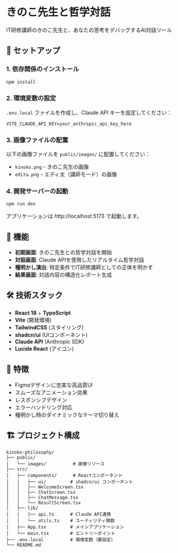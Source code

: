 # きのこ先生と哲学対話

IT研修講師のきのこ先生と、あなたの思考をデバッグするAI対話ツール

## 🚀 セットアップ

### 1. 依存関係のインストール
```bash
npm install
```

### 2. 環境変数の設定
`.env.local` ファイルを作成し、Claude API キーを設定してください：

```env
VITE_CLAUDE_API_KEY=your_anthropic_api_key_here
```

### 3. 画像ファイルの配置
以下の画像ファイルを `public/images/` に配置してください：
- `kinoko.png` - きのこ先生の画像
- `edita.png` - エディ太（講師モード）の画像

### 4. 開発サーバーの起動
```bash
npm run dev
```

アプリケーションは http://localhost:5173 で起動します。

## 📱 機能

- **初期画面**: きのこ先生との哲学対話を開始
- **対話画面**: Claude APIを使用したリアルタイム哲学対話
- **種明かし演出**: 特定条件でIT研修講師としての正体を明かす
- **結果画面**: 対話内容の構造化レポート生成

## 🛠 技術スタック

- **React 18** + **TypeScript**
- **Vite** (開発環境)
- **TailwindCSS** (スタイリング)
- **shadcn/ui** (UIコンポーネント)
- **Claude API** (Anthropic SDK)
- **Lucide React** (アイコン)

## 🎨 特徴

- Figmaデザインに忠実な高品質UI
- スムーズなアニメーション効果
- レスポンシブデザイン
- エラーハンドリング対応
- 種明かし時のダイナミックなテーマ切り替え

## 🏗 プロジェクト構成

```
kinoko-philosophy/
├── public/
│   └── images/          # 画像リソース
├── src/
│   ├── components/      # Reactコンポーネント
│   │   ├── ui/         # shadcn/ui コンポーネント
│   │   ├── WelcomeScreen.tsx
│   │   ├── ChatScreen.tsx
│   │   ├── ChatMessage.tsx
│   │   └── ResultScreen.tsx
│   ├── lib/
│   │   ├── api.ts      # Claude API連携
│   │   └── utils.ts    # ユーティリティ関数
│   ├── App.tsx         # メインアプリケーション
│   └── main.tsx        # エントリーポイント
├── .env.local          # 環境変数（要設定）
└── README.md
```